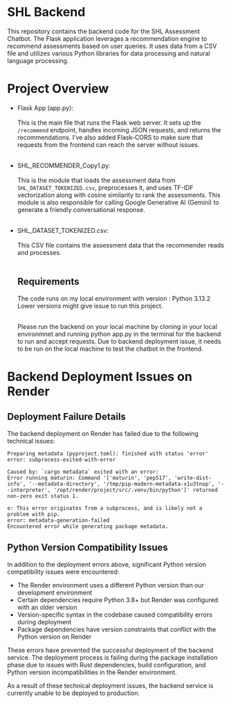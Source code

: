 # SHL Backend

This repository contains the backend code for the SHL Assessment Chatbot. The Flask application leverages a recommendation engine to recommend assessments based on user queries. It uses data from a CSV file and utilizes various Python libraries for data processing and natural language processing.
# Project Overview
+ Flask App (app.py):<br><br>
This is the main file that runs the Flask web server. It sets up the `/recommend` endpoint, handles incoming JSON requests, and returns the recommendations. I’ve also added Flask-CORS to make sure that requests from the frontend can reach the server without issues.<br><br>
+ SHL_RECOMMENDER_Copy1.py:<br><br>
This is the module that loads the assessment data from `SHL_DATASET_TOKENIZED.csv`, preprocesses it, and uses TF-IDF vectorization along with cosine similarity to rank the assessments. This module is also responsible for calling Google Generative AI (Gemini) to generate a friendly conversational response.<br><br>
+ SHL_DATASET_TOKENIZED.csv:<br><br>
  This CSV file contains the assessment data that the recommender reads and processes.<br><br>

  ## Requirements <br>
  The code runs on my local environment with version : Python 3.13.2 <br>
  Lower versions might give issue to run this project.<br><br>

  Please run the backend on your local machine by cloning in your local environmnet and running python app.py in the terminal for the backend to run and accept requests. Due to backend deployment issue, it needs to be run on the local machine to test the chatbot in the frontend. 

# Backend Deployment Issues on Render

## Deployment Failure Details

The backend deployment on Render has failed due to the following technical issues:

```
Preparing metadata (pyproject.toml): finished with status 'error'
error: subprocess-exited-with-error

Caused by: `cargo metadata` exited with an error:
Error running maturin: Command '['maturin', 'pep517', 'write-dist-info', '--metadata-directory', '/tmp/pip-modern-metadata-x1u3tnop', '--interpreter', '/opt/render/project/src/.venv/bin/python']' returned non-zero exit status 1.

e: This error originates from a subprocess, and is likely not a problem with pip.
error: metadata-generation-failed
Encountered error while generating package metadata.
```

## Python Version Compatibility Issues

In addition to the deployment errors above, significant Python version compatibility issues were encountered:

- The Render environment uses a different Python version than our development environment
- Certain dependencies require Python 3.8+ but Render was configured with an older version
- Version-specific syntax in the codebase caused compatibility errors during deployment
- Package dependencies have version constraints that conflict with the Python version on Render

These errors have prevented the successful deployment of the backend service. The deployment process is failing during the package installation phase due to issues with Rust dependencies, build configuration, and Python version incompatibilities in the Render environment.

As a result of these technical deployment issues, the backend service is currently unable to be deployed to production.
